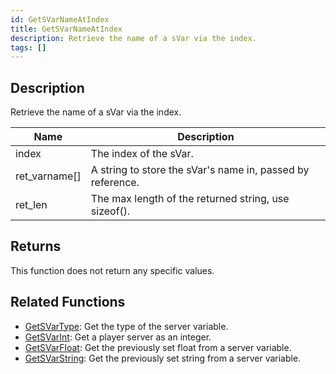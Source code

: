```yaml
---
id: GetSVarNameAtIndex
title: GetSVarNameAtIndex
description: Retrieve the name of a sVar via the index.
tags: []
---
```


## Description

Retrieve the name of a sVar via the index.

| Name          | Description                                                |
| ------------- | ---------------------------------------------------------- |
| index         | The index of the sVar.                                     |
| ret_varname[] | A string to store the sVar's name in, passed by reference. |
| ret_len       | The max length of the returned string, use sizeof().       |

## Returns

This function does not return any specific values.

## Related Functions

- [GetSVarType](GetSVarType): Get the type of the server variable.
- [GetSVarInt](GetSVarInt): Get a player server as an integer.
- [GetSVarFloat](GetSVarFloat): Get the previously set float from a server variable.
- [GetSVarString](GetSVarString): Get the previously set string from a server variable.
